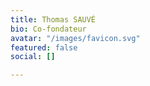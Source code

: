 ```yaml
---
title: Thomas SAUVÉ
bio: Co-fondateur
avatar: "/images/favicon.svg"
featured: false
social: []

---
```

